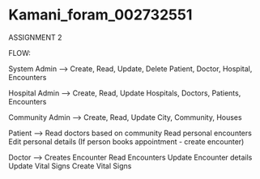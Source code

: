 # Kamani_foram_002732551

ASSIGNMENT 2 

FLOW:

System Admin --> Create, Read, Update, Delete
		     Patient, Doctor, Hospital, Encounters

Hospital Admin --> Create, Read, Update
			 Hospitals, Doctors, Patients, Encounters

Community Admin --> Create, Read, Update
			  City, Community, Houses

Patient -->	Read doctors based on community
		Read personal encounters
		Edit personal details
		(If person books appointment - create encounter)


Doctor -->  Creates Encounter
		Read Encounters
		Update Encounter details
		Update Vital Signs
		Create Vital Signs
